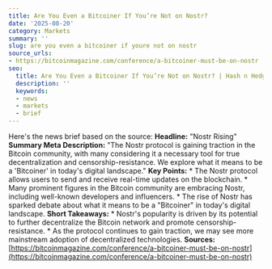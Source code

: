 ```yaml
---
title: Are You Even a Bitcoiner If You’re Not on Nostr?
date: '2025-08-20'
category: Markets
summary: ''
slug: are you even a bitcoiner if youre not on nostr
source_urls:
- https://bitcoinmagazine.com/conference/a-bitcoiner-must-be-on-nostr
seo:
  title: Are You Even a Bitcoiner If You’re Not on Nostr? | Hash n Hedge
  description: ''
  keywords:
  - news
  - markets
  - brief
---
```


Here's the news brief based on the source:  **Headline:** "Nostr Rising"  **Summary Meta Description:** "The Nostr protocol is gaining traction in the Bitcoin community, with many considering it a necessary tool for true decentralization and censorship-resistance. We explore what it means to be a 'Bitcoiner' in today's digital landscape."  **Key Points:**  * The Nostr protocol allows users to send and receive real-time updates on the blockchain. * Many prominent figures in the Bitcoin community are embracing Nostr, including well-known developers and influencers. * The rise of Nostr has sparked debate about what it means to be a "Bitcoiner" in today's digital landscape.  **Short Takeaways:**  * Nostr's popularity is driven by its potential to further decentralize the Bitcoin network and promote censorship-resistance.  * As the protocol continues to gain traction, we may see more mainstream adoption of decentralized technologies.  **Sources:** [https://bitcoinmagazine.com/conference/a-bitcoiner-must-be-on-nostr](https://bitcoinmagazine.com/conference/a-bitcoiner-must-be-on-nostr) 
